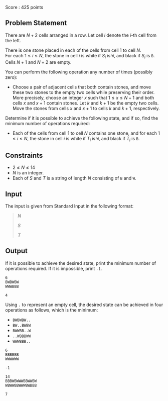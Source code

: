 Score : $425$ points

## Problem Statement

There are $N+2$ cells arranged in a row. Let cell $i$ denote the $i$-th cell from the left.

There is one stone placed in each of the cells from cell $1$ to cell $N$.<br>
For each $1 \leq i \leq N$, the stone in cell $i$ is white if $S_i$ is `W`, and black if $S_i$ is `B`.<br>
Cells $N+1$ and $N+2$ are empty.

You can perform the following operation any number of times (possibly zero):

- Choose a pair of adjacent cells that both contain stones, and move these two stones to the empty two cells while preserving their order.<br>
  More precisely, choose an integer $x$ such that $1 \leq x \leq N+1$ and both cells $x$ and $x+1$ contain stones. Let $k$ and $k+1$ be the empty two cells. Move the stones from cells $x$ and $x+1$ to cells $k$ and $k+1$, respectively.

Determine if it is possible to achieve the following state, and if so, find the minimum number of operations required:

- Each of the cells from cell $1$ to cell $N$ contains one stone, and for each $1 \leq i \leq N$, the stone in cell $i$ is white if $T_i$ is `W`, and black if $T_i$ is `B`.

## Constraints

- $2 \leq N \leq 14$
- $N$ is an integer.
- Each of $S$ and $T$ is a string of length $N$ consisting of `B` and `W`.

## Input

The input is given from Standard Input in the following format:

> $N$
> 
> $S$
> 
> $T$

## Output

If it is possible to achieve the desired state, print the minimum number of operations required. If it is impossible, print `-1`.

```input1
6
BWBWBW
WWWBBB
```

```output1
4
```

Using `.` to represent an empty cell, the desired state can be achieved in four operations as follows, which is the minimum:

- `BWBWBW..`
- `BW..BWBW`
- `BWWBB..W`
- `..WBBBWW`
- `WWWBBB..`

```input2
6
BBBBBB
WWWWWW
```

```output2
-1
```

```input3
14
BBBWBWWWBBWWBW
WBWWBBWWWBWBBB
```

```output3
7
```